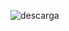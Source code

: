 ![descarga](https://user-images.githubusercontent.com/66834393/226429691-d381c2e3-bc43-4b90-ab1d-576d3247dec9.gif|width=100)
